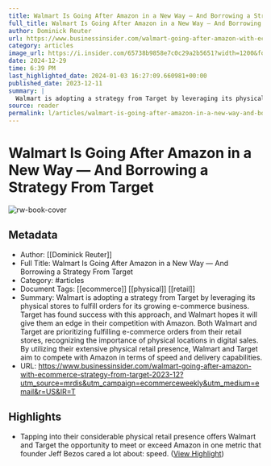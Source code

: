 ```yaml
---
title: Walmart Is Going After Amazon in a New Way — And Borrowing a Strategy From Target
full_title: Walmart Is Going After Amazon in a New Way — And Borrowing a Strategy From Target
author: Dominick Reuter
url: https://www.businessinsider.com/walmart-going-after-amazon-with-ecommerce-strategy-from-target-2023-12?utm_source=mrdis&utm_campaign=ecommerceweekly&utm_medium=email&r=US&IR=T
category: articles
image_url: https://i.insider.com/65738b9858e7c0c29a2b5651?width=1200&format=jpeg
date: 2024-12-29
time: 6:39 PM
last_highlighted_date: 2024-01-03 16:27:09.660981+00:00
published_date: 2023-12-11
summary: |
  Walmart is adopting a strategy from Target by leveraging its physical stores to fulfill orders for its growing e-commerce business. Target has found success with this approach, and Walmart hopes it will give them an edge in their competition with Amazon. Both Walmart and Target are prioritizing fulfilling e-commerce orders from their retail stores, recognizing the importance of physical locations in digital sales. By utilizing their extensive physical retail presence, Walmart and Target aim to compete with Amazon in terms of speed and delivery capabilities.
source: reader
permalink: l/articles/walmart-is-going-after-amazon-in-a-new-way-and-borrowing-a-strategy-from-target
---
```

# Walmart Is Going After Amazon in a New Way — And Borrowing a Strategy From Target

![rw-book-cover](https://i.insider.com/65738b9858e7c0c29a2b5651?width=1200&format=jpeg)

## Metadata
- Author: [[Dominick Reuter]]
- Full Title: Walmart Is Going After Amazon in a New Way — And Borrowing a Strategy From Target
- Category: #articles
- Document Tags: [[ecommerce]] [[physical]] [[retail]] 
- Summary: Walmart is adopting a strategy from Target by leveraging its physical stores to fulfill orders for its growing e-commerce business. Target has found success with this approach, and Walmart hopes it will give them an edge in their competition with Amazon. Both Walmart and Target are prioritizing fulfilling e-commerce orders from their retail stores, recognizing the importance of physical locations in digital sales. By utilizing their extensive physical retail presence, Walmart and Target aim to compete with Amazon in terms of speed and delivery capabilities.
- URL: https://www.businessinsider.com/walmart-going-after-amazon-with-ecommerce-strategy-from-target-2023-12?utm_source=mrdis&utm_campaign=ecommerceweekly&utm_medium=email&r=US&IR=T

## Highlights
- Tapping into their considerable physical retail presence offers Walmart and Target the opportunity to meet or exceed Amazon in one metric that founder Jeff Bezos cared a lot about: speed. ([View Highlight](https://read.readwise.io/read/01hk82cw59dg8fgmfsthmyhj7t))


